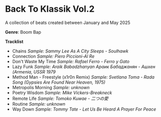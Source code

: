 # Back To Klassik Vol.2

A collection of beats created between January and May 2025

**Genre**: Boom Bap

**Tracklist**
- Chains
  *Sample: Sammy Lee As A City Sleeps - Soulhawk*
- Connection
  *Sample: Piero Piccioni-Al Re*
- Don't Waste My Time
  *Sample: Rafael Ferro - Ferro y Gato*
- Lazy Funk
  *Sample: Araik Babadzhanyan Араик Бабаджанян - Ашхен (Armenia, USSR 1979*
- Method Man - Freestyle (x1r0n Remix)
  *Sample: Svetlana Toma - Rada Song (Gypsies Are Found Near Heaven, 1975)*
- Metropolis Morning
  *Sample: unknown*
- Poetry Wisdom
  *Sample: Mike Vickers-Breakneck*
- Remote Life
  *Sample: Tomoko Kuwae - 二つの愛*
- Routine
  *Sample: unknown*
- Way Down
  *Sample: Tommy Tate - Let Us Be Heard A Prayer For Peace*
